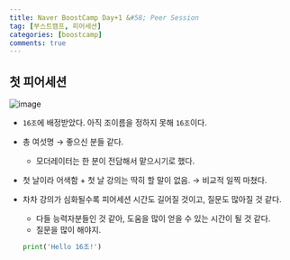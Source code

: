 ```yaml
---
title: Naver BoostCamp Day+1 &#58; Peer Session
tag: [부스트캠프, 피어세션]
categories: [boostcamp]
comments: true
---
```


## 첫 피어세션

![image](https://user-images.githubusercontent.com/37925813/104890086-66e0ee80-59b2-11eb-9c9f-07bfa20286dd.png)

- `16조`에 배정받았다. 아직 조이름을 정하지 못해 `16조`이다.

- 총 여섯명 → 좋으신 분들 같다. 

  - 모더레이터는 한 분이 전담해서 맡으시기로 했다.

- 첫 날이라 어색함 + 첫 날 강의는 딱히 할 말이 없음. → 비교적 일찍 마쳤다.

- 차차 강의가 심화될수록 피어세션 시간도 길어질 것이고, 질문도 많아질 것 같다.

  - 다들 능력자분들인 것 같아, 도움을 많이 얻을 수 있는 시간이 될 것 같다.
  - 질문을 많이 해야지.

  ```python
  print('Hello 16조!')
  ```

  